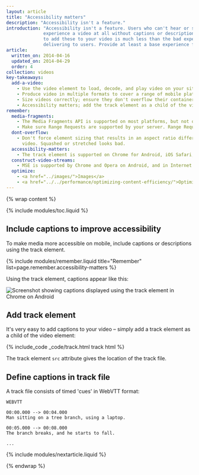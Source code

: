 ```yaml
---
layout: article
title: "Accessibility matters"
description: "Accessibility isn't a feature."
introduction: "Accessibility isn't a feature. Users who can't hear or see won't be able to
              experience a video at all without captions or descriptions. The time it takes
              to add these to your video is much less than the bad experience you are
              delivering to users. Provide at least a base experience for all users."
article:
  written_on: 2014-04-16
  updated_on: 2014-04-29
  order: 4
collection: videos
key-takeaways:
  add-a-video:
    - Use the video element to load, decode, and play video on your site.
    - Produce video in multiple formats to cover a range of mobile platforms.
    - Size videos correctly; ensure they don't overflow their containers.
    - Accessibility matters; add the track element as a child of the video element.
remember:
  media-fragments:
    - The Media Fragments API is supported on most platforms, but not on iOS.
    - Make sure Range Requests are supported by your server. Range Requests are enabled by default on most servers, but some hosting services may turn them off.
  dont-overflow:
    - Don't force element sizing that results in an aspect ratio different from the original
      video. Squashed or stretched looks bad.
  accessibility-matters:
    - The track element is supported on Chrome for Android, iOS Safari, and all current browsers on desktop except Firefox (see <a href="//caniuse.com/track" title="Track element support status">caniuse.com/track</a>). There are several polyfills available too. We recommend <a href='//www.delphiki.com/html5/playr/' title='Playr track element polyfill'>Playr</a> or <a href='//captionatorjs.com/' title='Captionator track'>Captionator</a>.
  construct-video-streams:
    - MSE is supported by Chrome and Opera on Android, and in Internet Explorer 11 and Chrome for desktop, with support planned for <a href='//wiki.mozilla.org/Platform/MediaSourceExtensions' title='Firefox Media Source Extensions implementation timeline'>Firefox</a>.
  optimize:
    - <a href="../images/">Images</a>
    - <a href="../../performance/optimizing-content-efficiency/">Optimizing content efficiency</a>
---
```


{% wrap content %}

{% include modules/toc.liquid %}

<style>

  img, video, object {
    max-width: 100%;
  }

  img.center {
    display: block;
    margin-left: auto;
    margin-right: auto;
  }

</style>


## Include captions to improve accessibility

To make media more accessible on mobile, include captions or descriptions
using the track element.

{% include modules/remember.liquid title="Remember" list=page.remember.accessibility-matters %}

Using the track element, captions appear like this:

 <img class="center" alt="Screenshot showing captions displayed using the track element in Chrome on Android" src="images/Chrome-Android-track-landscape-5x3.jpg">

## Add track element

It's very easy to add captions to your video &ndash; simply add a track element as a child of the video element:

{% include_code _code/track.html track html %}

The track element `src` attribute gives the location of the track file.

## Define captions in track file

A track file consists of timed 'cues' in WebVTT format:

    WEBVTT

    00:00.000 --> 00:04.000
    Man sitting on a tree branch, using a laptop.

    00:05.000 --> 00:08.000
    The branch breaks, and he starts to fall.

    ...

{% include modules/nextarticle.liquid %}

{% endwrap %}

